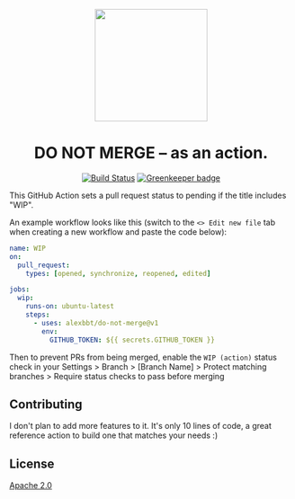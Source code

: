 <p align=center><a href="https://github.com/wip/app/tree/master/assets"><img src="https://github.com/wip/app/raw/master/assets/wip-logo.png" alt="" width="200" height="200"></a></p>

<h1 align="center">DO NOT MERGE – as an action.</h1>

<p align="center">
  <a href="https://travis-ci.com/wip/app" rel="nofollow"><img alt="Build Status" src="https://travis-ci.com/wip/app.svg?branch=master"></a>
  <a href="https://greenkeeper.io/" rel="nofollow"><img src="https://badges.greenkeeper.io/wip/app.svg" alt="Greenkeeper badge"></a>
</p>

This GitHub Action sets a pull request status to pending if the title includes "WIP".

An example workflow looks like this (switch to the <kbd>`<> Edit new file`</kbd> tab when creating a new workflow and paste the code below):

```yml
name: WIP
on:
  pull_request:
    types: [opened, synchronize, reopened, edited]

jobs:
  wip:
    runs-on: ubuntu-latest
    steps:
      - uses: alexbbt/do-not-merge@v1
        env:
          GITHUB_TOKEN: ${{ secrets.GITHUB_TOKEN }}
```

Then to prevent PRs from being merged, enable the `WIP (action)` status check in your Settings > Branch > [Branch Name] > Protect matching branches > Require status checks to pass before merging

## Contributing

I don't plan to add more features to it. It's only 10 lines of code, a great reference action to build one that matches your needs :)

## License

[Apache 2.0](LICENSE)
